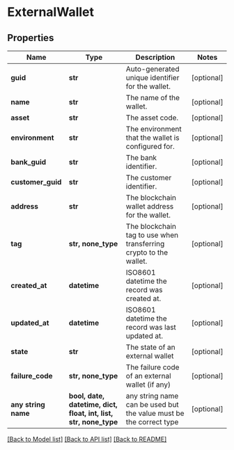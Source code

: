 # ExternalWallet


## Properties
Name | Type | Description | Notes
------------ | ------------- | ------------- | -------------
**guid** | **str** | Auto-generated unique identifier for the wallet. | [optional] 
**name** | **str** | The name of the wallet. | [optional] 
**asset** | **str** | The asset code. | [optional] 
**environment** | **str** | The environment that the wallet is configured for. | [optional] 
**bank_guid** | **str** | The bank identifier. | [optional] 
**customer_guid** | **str** | The customer identifier. | [optional] 
**address** | **str** | The blockchain wallet address for the wallet. | [optional] 
**tag** | **str, none_type** | The blockchain tag to use when transferring crypto to the wallet. | [optional] 
**created_at** | **datetime** | ISO8601 datetime the record was created at. | [optional] 
**updated_at** | **datetime** | ISO8601 datetime the record was last updated at. | [optional] 
**state** | **str** | The state of an external wallet | [optional] 
**failure_code** | **str, none_type** | The failure code of an external wallet (if any) | [optional] 
**any string name** | **bool, date, datetime, dict, float, int, list, str, none_type** | any string name can be used but the value must be the correct type | [optional]

[[Back to Model list]](../README.md#documentation-for-models) [[Back to API list]](../README.md#documentation-for-api-endpoints) [[Back to README]](../README.md)


